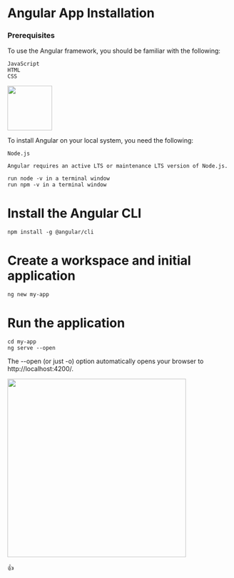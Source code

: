 # Angular App Installation

### Prerequisites

To use the Angular framework, you should be familiar with the following:

    JavaScript
    HTML
    CSS


<img src="https://cdn-images-1.medium.com/max/1200/1*nbJ41jD1-r2Oe6FsLjKaOg.png" width="100" height="100">

To install Angular on your local system, you need the following:

    Node.js

    Angular requires an active LTS or maintenance LTS version of Node.js.

	run node -v in a terminal window
	run npm -v in a terminal window


# Install the Angular CLI

	npm install -g @angular/cli

# Create a workspace and initial application

	ng new my-app

# Run the application

	cd my-app
	ng serve --open

The --open (or just -o) option automatically opens your browser to http://localhost:4200/.


<img src="https://angular.io/generated/images/guide/setup-local/app-works.png" width="400" height="400">


:+1: